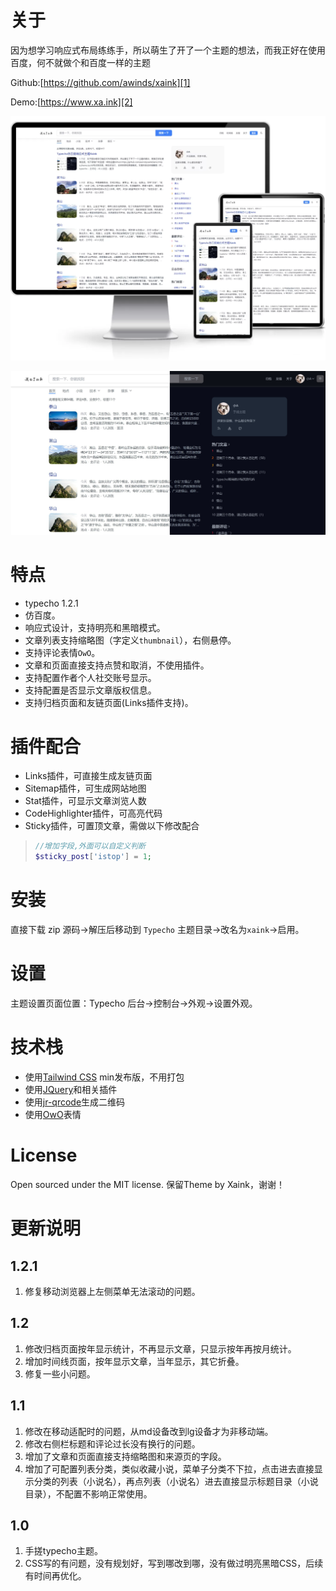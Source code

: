 # 关于
因为想学习响应式布局练练手，所以萌生了开了一个主题的想法，而我正好在使用百度，何不就做个和百度一样的主题  

Github:[https://github.com/awinds/xaink][1] 

Demo:[https://www.xa.ink][2] 

![主题界面][3]

![主题界面][4]

# 特点
 - typecho 1.2.1
 - 仿百度。
 - 响应式设计，支持明亮和黑暗模式。
 - 文章列表支持缩略图（字定义`thumbnail`），右侧悬停。
 - 支持评论表情`OwO`。
 - 文章和页面直接支持点赞和取消，不使用插件。
 - 支持配置作者个人社交账号显示。
 - 支持配置是否显示文章版权信息。
 - 支持归档页面和友链页面(Links插件支持)。
 
# 插件配合
 - Links插件，可直接生成友链页面
 - Sitemap插件，可生成网站地图
 - Stat插件，可显示文章浏览人数
 - CodeHighlighter插件，可高亮代码
 - Sticky插件，可置顶文章，需做以下修改配合 
> ```php
> //增加字段,外面可以自定义判断
> $sticky_post['istop'] = 1;
> ```
# 安装 
直接下载 zip 源码->解压后移动到 `Typecho` 主题目录->改名为`xaink`->启用。 

# 设置  
主题设置页面位置：Typecho 后台->控制台->外观->设置外观。 

# 技术栈 
 - 使用[Tailwind CSS](https://www.tailwindcss.cn/) min发布版，不用打包
 - 使用[JQuery](https://jquery.com/)和相关插件 
 - 使用[jr-qrcode](https://github.com/diamont1001/jrQrcode)生成二维码 
 - 使用[OwO](https://github.com/DIYgod/OwO)表情 
 
# License 
Open sourced under the MIT license. 
保留Theme by Xaink，谢谢！

# 更新说明 
## 1.2.1 
 1. 修复移动浏览器上左侧菜单无法滚动的问题。
## 1.2 
 1. 修改归档页面按年显示统计，不再显示文章，只显示按年再按月统计。
 2. 增加时间线页面，按年显示文章，当年显示，其它折叠。
 3. 修复一些小问题。
## 1.1 
 1. 修改在移动适配时的问题，从md设备改到lg设备才为非移动端。
 2. 修改右侧栏标题和评论过长没有换行的问题。
 3. 增加了文章和页面直接支持缩略图和来源页的字段。
 4. 增加了可配置列表分类，类似收藏小说，菜单子分类不下拉，点击进去直接显示分类的列表（小说名），再点列表（小说名）进去直接显示标题目录（小说目录），不配置不影响正常使用。
## 1.0 
 1. 手搓typecho主题。 
 2. CSS写的有问题，没有规划好，写到哪改到哪，没有做过明亮黑暗CSS，后续有时间再优化。 



  [1]: https://github.com/awinds/xaink
  [2]: https://www.xa.ink
  [3]: https://raw.githubusercontent.com/awinds/xaink/main/screenshot.png
  [4]: https://raw.githubusercontent.com/awinds/xaink/main/screenshot2.png
